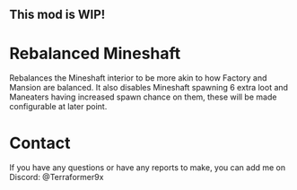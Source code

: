 ## This mod is WIP!

# Rebalanced Mineshaft
Rebalances the Mineshaft interior to be more akin to how Factory and Mansion are balanced. It also disables Mineshaft spawning 6 extra loot and Maneaters having increased spawn chance on them, these will be made configurable at later point.

# Contact
If you have any questions or have any reports to make, you can add me on Discord: @Terraformer9x